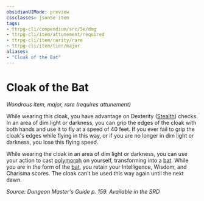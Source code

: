 ```yaml
---
obsidianUIMode: preview
cssclasses: json5e-item
tags:
- ttrpg-cli/compendium/src/5e/dmg
- ttrpg-cli/item/attunement/required
- ttrpg-cli/item/rarity/rare
- ttrpg-cli/item/tier/major
aliases: 
- "Cloak of the Bat"
---
```

# Cloak of the Bat
*Wondrous item, major, rare (requires attunement)*  



While wearing this cloak, you have advantage on Dexterity ([Stealth](/3-Mechanics/CLI/Rules/skills.md#Stealth)) checks. In an area of dim light or darkness, you can grip the edges of the cloak with both hands and use it to fly at a speed of 40 feet. If you ever fail to grip the cloak's edges while flying in this way, or if you are no longer in dim light or darkness, you lose this flying speed.

While wearing the cloak in an area of dim light or darkness, you can use your action to cast [polymorph](/3-Mechanics/CLI/Compendium/spells/polymorph.md) on yourself, transforming into a [bat](/3-Mechanics/CLI/Compendium/bestiary/beast/bat.md). While you are in the form of the [bat](/3-Mechanics/CLI/Compendium/bestiary/beast/bat.md), you retain your Intelligence, Wisdom, and Charisma scores. The cloak can't be used this way again until the next dawn.

*Source: Dungeon Master's Guide p. 159. Available in the <span title='Systems Reference Document (5.1)'>SRD</span>*